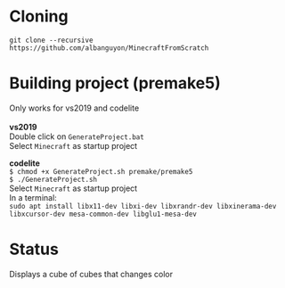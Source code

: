 # Cloning
` git clone --recursive https://github.com/albanguyon/MinecraftFromScratch `

# Building project (premake5)
Only works for vs2019 and codelite\
\
__vs2019__\
Double click on ` GenerateProject.bat `\
Select `Minecraft` as startup project

__codelite__\
`$ chmod +x GenerateProject.sh premake/premake5`\
`$ ./GenerateProject.sh`\
Select `Minecraft` as startup project\
In a terminal:\
`sudo apt install libx11-dev libxi-dev libxrandr-dev libxinerama-dev libxcursor-dev mesa-common-dev libglu1-mesa-dev`

# Status
Displays a cube of cubes that changes color
